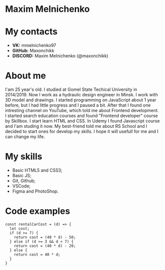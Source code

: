 # Maxim Melnichenko
# My contacts
* __VK:__ mmelnichenko97
* __GitHub:__ Maxonchikk
* __DISCORD:__ Maxim Melnichenko (@maxonchikk)
# About me
I'am 25 year's old. I studied at Gomel State Techical University in 2014/2019. Now I work as a hydraulic design engineer in Minsk. I work with 3D model and drawings. 
I started programming on JavaScript about 1 year before, but I had little progress and I paused a bit. After that I found one intresting channel on YouTube, which told me about Frontend development. I started search education courses and found "Frontend developer" course by Skillbox. I start learn HTML and CSS. In Udemy I found Javascript course and I'am studing it now.
My best-friend told me about RS School and I decided to start ones for develop my skills. I hope it will usefull for me and I can change my life.
# My skills
* Basic HTML5 and CSS3;
* Basic JS;
* Git, Github;
* VSCode;
* Figma and PhotoShop.
# Code examples
```
const rentalCarCost = (d) => {
  let cost;
  if (d >= 7) {
    return cost = (40 * d) - 50;
  } else if (d >= 3 && d < 7) {
    return cost = (40 * d) - 20;
  } else {
    return cost = 40 * d;
  }
}
```

